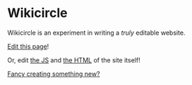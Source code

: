 # Wikicircle

Wikicircle is an experiment in writing a *truly* editable website.

[Edit this page](#edit?md/Home)!

Or, edit [the JS](#edit?js/wikicircle/app.js) and
[the HTML](#edit?html/index.html) of the site itself!

[Fancy creating something new?](#new)
